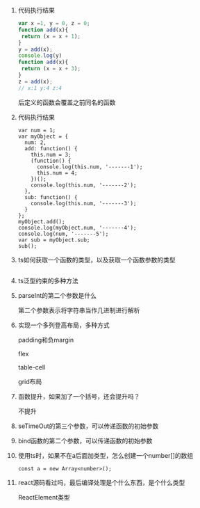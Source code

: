 1. 代码执行结果

   ```javascript
   var x =1, y = 0, z = 0;
   function add(x){
   	return (x = x + 1);
   }
   y = add(x);
   console.log(y)
   function add(x){
   	return (x = x + 3);
   }
   z = add(x);
   // x:1 y:4 z:4
   ```

   后定义的函数会覆盖之前同名的函数

2. 代码执行结果

   ```
   var num = 1;
   var myObject = {
     num: 2,
     add: function() {
       this.num = 3;
       (function() {
         console.log(this.num, '-------1');
         this.num = 4;
       })();
       console.log(this.num, '-------2');
     },
     sub: function() {
       console.log(this.num, '-------3');
     }
   };
   myObject.add();
   console.log(myObject.num, '-------4');
   console.log(num, '-------5');
   var sub = myObject.sub;
   sub();
   ```

   

3. ts如何获取一个函数的类型，以及获取一个函数参数的类型

   ```typescript
   
   ```

   

4. ts泛型约束的多种方法

5. parseInt的第二个参数是什么

   第二个参数表示将字符串当作几进制进行解析

6. 实现一个多列登高布局，多种方式

   padding和负margin

   flex

   table-cell

   grid布局

7. 函数提升，如果加了一个括号，还会提升吗？

   不提升

8. seTimeOut的第三个参数，可以传递函数的初始参数

9. bind函数的第二个参数，可以传递函数的初始参数

10. 使用ts时，如果不在a后面加类型，怎么创建一个number[]的数组

    ```
    const a = new Array<number>();
    ```

    

11. react源码看过吗，<Componet1 />最后编译处理是个什么东西，是个什么类型

    ReactElement类型